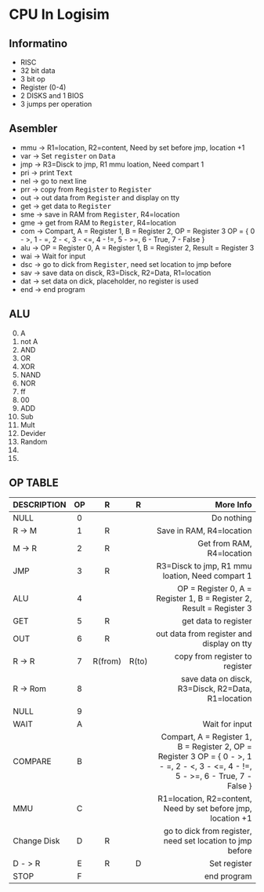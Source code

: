 # CPU In Logisim
## Informatino
* RISC
* 32 bit data
* 3 bit op
* Register (0-4)
* 2 DISKS and 1 BIOS
* 3 jumps per operation
## Asembler
* mmu -> R1=location, R2=content, Need by set before jmp, location +1
* var -> Set <kbd>register</kbd> on <kbd>Data</kbd>
* jmp -> R3=Disck to jmp, R1 mmu loation, Need compart 1
* pri -> print <kbd>Text</kbd>
* nel -> go to next line
* prr -> copy from <kbd>Register</kbd> to <kbd>Register</kbd>
* out -> out data from <kbd>Register</kbd> and display on tty
* get -> get data to <kbd>Register</kbd>
* sme -> save in RAM from <kbd>Register</kbd>, R4=location
* gme -> get from RAM to <kbd>Register</kbd>, R4=location
* com -> Compart, A = Register 1, B = Register 2, OP = Register 3 OP = { 0 - >, 1 - =, 2 - <, 3 - <=, 4 - !=, 5 - >=, 6 - True, 7 - False }
* alu -> OP = Register 0, A = Register 1, B = Register 2, Result = Register 3
* wai -> Wait for input
* dsc -> go to dick from <kbd>Register</kbd>, need set location to jmp before
* sav -> save data on disck, R3=Disck, R2=Data, R1=location
* dat -> set data on dick, placeholder, no register is used
* end -> end program
## ALU
0. A
1. not A
2. AND
3. OR
4. XOR
5. NAND
6. NOR
7. ff
8. 00
9. ADD
10. Sub
11. Mult
12. Devider
13. Random
14.
15.
## OP TABLE
| DESCRIPTION | OP | R | R | More Info|
| :---- | :----: | :----: | :----: | ----: |
| NULL | 0 |  |  | Do nothing |
| R -> M | 1 | R |  | Save in RAM, R4=location |
| M -> R | 2 | R |  | Get from RAM, R4=location |
| JMP | 3 | R |  | R3=Disck to jmp, R1 mmu loation, Need compart 1 |
| ALU | 4 |  |  | OP = Register 0, A = Register 1, B = Register 2, Result = Register 3 |
| GET | 5 | R |  | get data to register |
| OUT | 6 | R |  | out data from register and display on tty |
| R -> R | 7 | R(from) | R(to) | copy from register to register |
| R -> Rom | 8 |  |  | save data on disck, R3=Disck, R2=Data, R1=location |
| NULL | 9 |  |  |  |
| WAIT | A |  |  | Wait for input |
| COMPARE | B |  |  | Compart, A = Register 1, B = Register 2, OP = Register 3 OP = { 0 - >, 1 - =, 2 - <, 3 - <=, 4 - !=, 5 - >=, 6 - True, 7 - False } |
| MMU | C |  |  | R1=location, R2=content, Need by set before jmp, location +1 |
| Change Disk | D | R |  | go to dick from register, need set location to jmp before |
| D - > R | E | R | D | Set register |
| STOP | F |  |  | end program |
